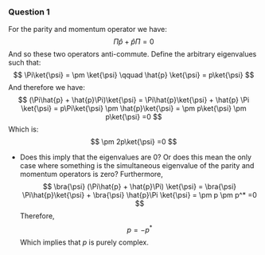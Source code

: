 ### Question 1
For the parity and momentum operator we have:
$$
\Pi \hat{p} + \hat{p}\Pi =0
$$
And so these two operators anti-commute. Define the arbitrary eigenvalues such that:
$$
\Pi\ket{\psi} = \pm \ket{\psi} \qquad \hat{p} \ket{\psi}  = p\ket{\psi}
$$
And therefore we have:
$$
(\Pi\hat{p} + \hat{p}\Pi)\ket{\psi} = \Pi\hat{p}\ket{\psi} + \hat{p} \Pi \ket{\psi} = p\Pi\ket{\psi} \pm \hat{p}\ket{\psi} = \pm p\ket{\psi} \pm p\ket{\psi} =0
$$
Which is:
$$
\pm 2p\ket{\psi} =0
$$
- Does this imply that the eigenvalues are 0? Or does this mean the only case where something is the simultaneous eigenvalue of the parity and momentum operators is zero?
Furthermore,
$$
\bra{\psi} (\Pi\hat{p} + \hat{p}\Pi) \ket{\psi}  = \bra{\psi} \Pi\hat{p}\ket{\psi} + \bra{\psi} \hat{p}\Pi \ket{\psi} = \pm p \pm p^* =0
$$
Therefore,
$$
p=-p^*
$$
Which implies that $p$ is purely complex.
